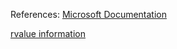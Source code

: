 References:
[Microsoft Documentation](https://learn.microsoft.com/en-us/windows/win32/ipc/multithreaded-pipe-server)

[rvalue information](https://stackoverflow.com/a/5481588/13058643)  